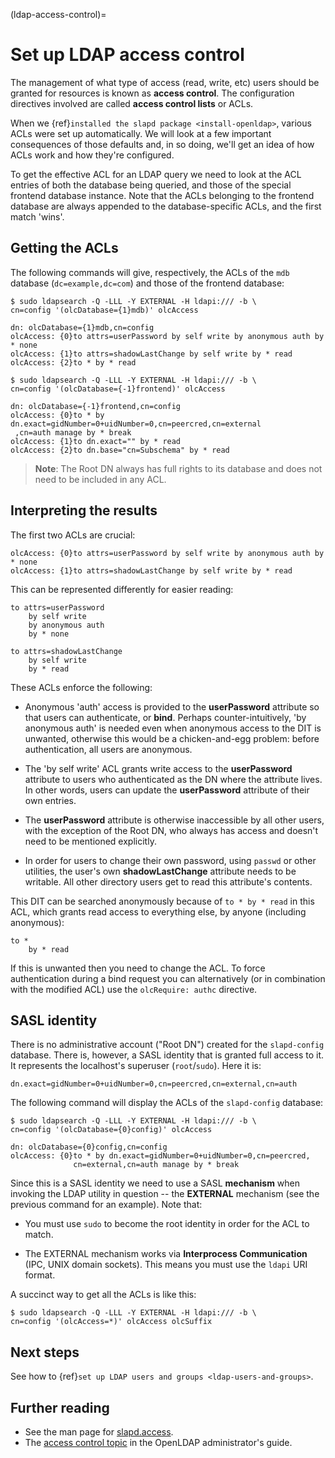 (ldap-access-control)=
# Set up LDAP access control


The management of what type of access (read, write, etc) users should be granted for resources is known as **access control**. The configuration directives involved are called **access control lists** or ACLs.

When we {ref}`installed the slapd package <install-openldap>`, various ACLs were set up automatically. We will look at a few important consequences of those defaults and, in so doing, we'll get an idea of how ACLs work and how they're configured.

To get the effective ACL for an LDAP query we need to look at the ACL entries of both the database being queried, and those of the special frontend database instance. Note that the ACLs belonging to the frontend database are always appended to the database-specific ACLs, and the first match 'wins'.

## Getting the ACLs

The following commands will give, respectively, the ACLs of the `mdb` database (`dc=example,dc=com`) and those of the frontend database:

```shell
$ sudo ldapsearch -Q -LLL -Y EXTERNAL -H ldapi:/// -b \
cn=config '(olcDatabase={1}mdb)' olcAccess
    
dn: olcDatabase={1}mdb,cn=config
olcAccess: {0}to attrs=userPassword by self write by anonymous auth by * none
olcAccess: {1}to attrs=shadowLastChange by self write by * read
olcAccess: {2}to * by * read

$ sudo ldapsearch -Q -LLL -Y EXTERNAL -H ldapi:/// -b \
cn=config '(olcDatabase={-1}frontend)' olcAccess
    
dn: olcDatabase={-1}frontend,cn=config
olcAccess: {0}to * by dn.exact=gidNumber=0+uidNumber=0,cn=peercred,cn=external
 ,cn=auth manage by * break
olcAccess: {1}to dn.exact="" by * read
olcAccess: {2}to dn.base="cn=Subschema" by * read
```

> **Note**:
> The Root DN always has full rights to its database and does not need to be included in any ACL.

## Interpreting the results

The first two ACLs are crucial:

```text
olcAccess: {0}to attrs=userPassword by self write by anonymous auth by * none
olcAccess: {1}to attrs=shadowLastChange by self write by * read
```

This can be represented differently for easier reading:

```text
to attrs=userPassword
    by self write
    by anonymous auth
    by * none
    
to attrs=shadowLastChange
    by self write
    by * read
```

These ACLs enforce the following:

- Anonymous 'auth' access is provided to the **userPassword** attribute so that users can authenticate, or **bind**. Perhaps counter-intuitively, 'by anonymous auth' is needed even when anonymous access to the DIT is unwanted, otherwise this would be a chicken-and-egg problem: before authentication, all users are anonymous.

- The 'by self write' ACL grants write access to the **userPassword** attribute to users who authenticated as the DN where the attribute lives. In other words, users can update the **userPassword** attribute of their own entries.

- The **userPassword** attribute is otherwise inaccessible by all other users, with the exception of the Root DN, who always has access and doesn't need to be mentioned explicitly.

- In order for users to change their own password, using `passwd` or other utilities, the user's own **shadowLastChange** attribute needs to be writable. All other directory users get to read this attribute's contents.

This DIT can be searched anonymously because of `to * by * read` in this ACL, which grants read access to everything else, by anyone (including anonymous):

```text
to *
    by * read
```

If this is unwanted then you need to change the ACL. To force authentication during a bind request you can alternatively (or in combination with the modified ACL) use the `olcRequire: authc` directive.

## SASL identity

There is no administrative account ("Root DN") created for the `slapd-config` database. There is, however, a SASL identity that is granted full access to it. It represents the localhost's superuser (`root`/`sudo`). Here it is:

```text
dn.exact=gidNumber=0+uidNumber=0,cn=peercred,cn=external,cn=auth 
```

The following command will display the ACLs of the `slapd-config` database:

```shell
$ sudo ldapsearch -Q -LLL -Y EXTERNAL -H ldapi:/// -b \
cn=config '(olcDatabase={0}config)' olcAccess
    
dn: olcDatabase={0}config,cn=config
olcAccess: {0}to * by dn.exact=gidNumber=0+uidNumber=0,cn=peercred,
              cn=external,cn=auth manage by * break
```

Since this is a SASL identity we need to use a SASL **mechanism** when invoking the LDAP utility in question -- the **EXTERNAL** mechanism (see the previous command for an example). Note that:

- You must use `sudo` to become the root identity in order for the ACL to match.

- The EXTERNAL mechanism works via **Interprocess Communication** (IPC, UNIX domain sockets). This means you must use the `ldapi` URI format.

A succinct way to get all the ACLs is like this:

```shell
$ sudo ldapsearch -Q -LLL -Y EXTERNAL -H ldapi:/// -b \
cn=config '(olcAccess=*)' olcAccess olcSuffix
```

## Next steps

See how to {ref}`set up LDAP users and groups <ldap-users-and-groups>`.

## Further reading

- See the man page for [slapd.access](http://manpages.ubuntu.com/manpages/slapd.access.html).
- The [access control topic](https://openldap.org/doc/admin25/guide.html#Access%20Control) in the OpenLDAP administrator's guide.
